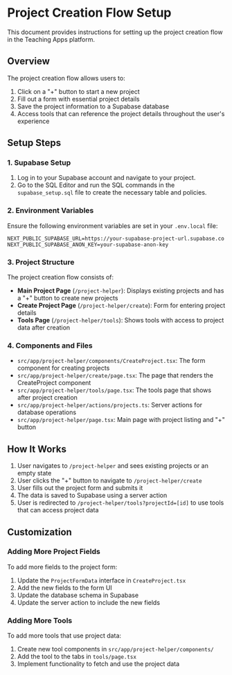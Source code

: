 # Project Creation Flow Setup

This document provides instructions for setting up the project creation flow in the Teaching Apps platform.

## Overview

The project creation flow allows users to:
1. Click on a "+" button to start a new project
2. Fill out a form with essential project details
3. Save the project information to a Supabase database
4. Access tools that can reference the project details throughout the user's experience

## Setup Steps

### 1. Supabase Setup

1. Log in to your Supabase account and navigate to your project.
2. Go to the SQL Editor and run the SQL commands in the `supabase_setup.sql` file to create the necessary table and policies.

### 2. Environment Variables

Ensure the following environment variables are set in your `.env.local` file:

```
NEXT_PUBLIC_SUPABASE_URL=https://your-supabase-project-url.supabase.co
NEXT_PUBLIC_SUPABASE_ANON_KEY=your-supabase-anon-key
```

### 3. Project Structure

The project creation flow consists of:

- **Main Project Page** (`/project-helper`): Displays existing projects and has a "+" button to create new projects
- **Create Project Page** (`/project-helper/create`): Form for entering project details
- **Tools Page** (`/project-helper/tools`): Shows tools with access to project data after creation

### 4. Components and Files

- `src/app/project-helper/components/CreateProject.tsx`: The form component for creating projects
- `src/app/project-helper/create/page.tsx`: The page that renders the CreateProject component
- `src/app/project-helper/tools/page.tsx`: The tools page that shows after project creation
- `src/app/project-helper/actions/projects.ts`: Server actions for database operations
- `src/app/project-helper/page.tsx`: Main page with project listing and "+" button

## How It Works

1. User navigates to `/project-helper` and sees existing projects or an empty state
2. User clicks the "+" button to navigate to `/project-helper/create`
3. User fills out the project form and submits it
4. The data is saved to Supabase using a server action
5. User is redirected to `/project-helper/tools?projectId=[id]` to use tools that can access project data

## Customization

### Adding More Project Fields

To add more fields to the project form:

1. Update the `ProjectFormData` interface in `CreateProject.tsx`
2. Add the new fields to the form UI
3. Update the database schema in Supabase
4. Update the server action to include the new fields

### Adding More Tools

To add more tools that use project data:

1. Create new tool components in `src/app/project-helper/components/`
2. Add the tool to the tabs in `tools/page.tsx`
3. Implement functionality to fetch and use the project data 